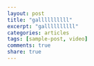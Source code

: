 ```yaml
---
layout: post
title: "gallllllllll"
excerpt: "gallllllllll"
categories: articles
tags: [sample-post, video]
comments: true
share: true
---
```

<br>
<div class="apester-media" data-media-id="5dca9559342c305974608491" height="512"></div><script async src="https://static.apester.com/js/sdk/latest/apester-sdk.js"></script>
<br>
